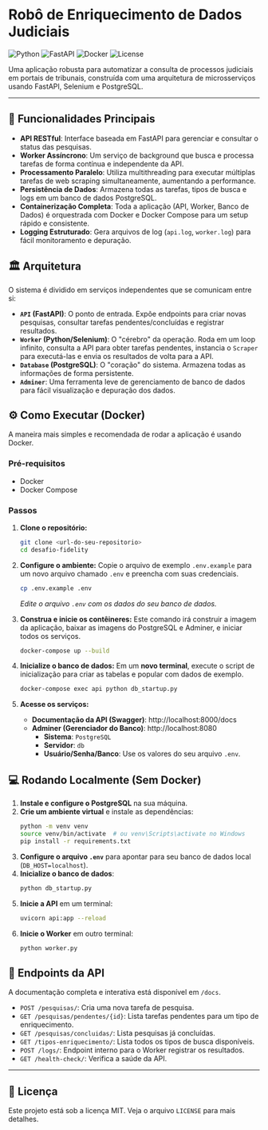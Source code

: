 # Robô de Enriquecimento de Dados Judiciais

![Python](https://img.shields.io/badge/Python-3.11-blue.svg)
![FastAPI](https://img.shields.io/badge/FastAPI-0.100-green.svg)
![Docker](https://img.shields.io/badge/Docker-24.0-blue.svg)
![License](https://img.shields.io/badge/License-MIT-yellow.svg)

Uma aplicação robusta para automatizar a consulta de processos judiciais em portais de tribunais, construída com uma arquitetura de microsserviços usando FastAPI, Selenium e PostgreSQL.

---

## 🚀 Funcionalidades Principais

*   **API RESTful**: Interface baseada em FastAPI para gerenciar e consultar o status das pesquisas.
*   **Worker Assíncrono**: Um serviço de background que busca e processa tarefas de forma contínua e independente da API.
*   **Processamento Paralelo**: Utiliza multithreading para executar múltiplas tarefas de web scraping simultaneamente, aumentando a performance.
*   **Persistência de Dados**: Armazena todas as tarefas, tipos de busca e logs em um banco de dados PostgreSQL.
*   **Containerização Completa**: Toda a aplicação (API, Worker, Banco de Dados) é orquestrada com Docker e Docker Compose para um setup rápido e consistente.
*   **Logging Estruturado**: Gera arquivos de log (`api.log`, `worker.log`) para fácil monitoramento e depuração.

## 🏛️ Arquitetura

O sistema é dividido em serviços independentes que se comunicam entre si:

*   **`API` (FastAPI)**: O ponto de entrada. Expõe endpoints para criar novas pesquisas, consultar tarefas pendentes/concluídas e registrar resultados.
*   **`Worker` (Python/Selenium)**: O "cérebro" da operação. Roda em um loop infinito, consulta a API para obter tarefas pendentes, instancia o `Scraper` para executá-las e envia os resultados de volta para a API.
*   **`Database` (PostgreSQL)**: O "coração" do sistema. Armazena todas as informações de forma persistente.
*   **`Adminer`**: Uma ferramenta leve de gerenciamento de banco de dados para fácil visualização e depuração dos dados.

## ⚙️ Como Executar (Docker)

A maneira mais simples e recomendada de rodar a aplicação é usando Docker.

### Pré-requisitos

*   Docker
*   Docker Compose

### Passos

1.  **Clone o repositório:**
    ```bash
    git clone <url-do-seu-repositorio>
    cd desafio-fidelity
    ```

2.  **Configure o ambiente:**
    Copie o arquivo de exemplo `.env.example` para um novo arquivo chamado `.env` e preencha com suas credenciais.
    ```bash
    cp .env.example .env
    ```
    *Edite o arquivo `.env` com os dados do seu banco de dados.*

3.  **Construa e inicie os contêineres:**
    Este comando irá construir a imagem da aplicação, baixar as imagens do PostgreSQL e Adminer, e iniciar todos os serviços.
    ```bash
    docker-compose up --build
    ```

4.  **Inicialize o banco de dados:**
    Em um **novo terminal**, execute o script de inicialização para criar as tabelas e popular com dados de exemplo.
    ```bash
    docker-compose exec api python db_startup.py
    ```

5.  **Acesse os serviços:**
    *   **Documentação da API (Swagger)**: http://localhost:8000/docs
    *   **Adminer (Gerenciador do Banco)**: http://localhost:8080
        *   **Sistema**: `PostgreSQL`
        *   **Servidor**: `db`
        *   **Usuário/Senha/Banco**: Use os valores do seu arquivo `.env`.

## 💻 Rodando Localmente (Sem Docker)

1.  **Instale e configure o PostgreSQL** na sua máquina.
2.  **Crie um ambiente virtual** e instale as dependências:
    ```bash
    python -m venv venv
    source venv/bin/activate  # ou venv\Scripts\activate no Windows
    pip install -r requirements.txt
    ```
3.  **Configure o arquivo `.env`** para apontar para seu banco de dados local (`DB_HOST=localhost`).
4.  **Inicialize o banco de dados**:
    ```bash
    python db_startup.py
    ```
5.  **Inicie a API** em um terminal:
    ```bash
    uvicorn api:app --reload
    ```
6.  **Inicie o Worker** em outro terminal:
    ```bash
    python worker.py
    ```

## 📝 Endpoints da API

A documentação completa e interativa está disponível em `/docs`.

*   `POST /pesquisas/`: Cria uma nova tarefa de pesquisa.
*   `GET /pesquisas/pendentes/{id}`: Lista tarefas pendentes para um tipo de enriquecimento.
*   `GET /pesquisas/concluidas/`: Lista pesquisas já concluídas.
*   `GET /tipos-enriquecimento/`: Lista todos os tipos de busca disponíveis.
*   `POST /logs/`: Endpoint interno para o Worker registrar os resultados.
*   `GET /health-check/`: Verifica a saúde da API.

---

## 📄 Licença

Este projeto está sob a licença MIT. Veja o arquivo `LICENSE` para mais detalhes.